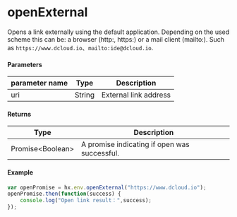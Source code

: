 # openExternal

Opens a link externally using the default application. Depending on the used scheme this can be: a browser (http:, https:) or a mail client (mailto:). Such as `https://www.dcloud.io`、`mailto:ide@dcloud.io`.

#### Parameters

|parameter name	|Type	|Description			|
|--			|--			|--				|
|uri		|String		| External link address	|

#### Returns

|Type				|Description				|
|--						|--					|
|Promise&lt;Boolean&gt;	|A promise indicating if open was successful.	|

#### Example
``` javascript
var openPromise = hx.env.openExternal("https://www.dcloud.io");
openPromise.then(function(success) {
	console.log("Open link result：",success);
});
```
